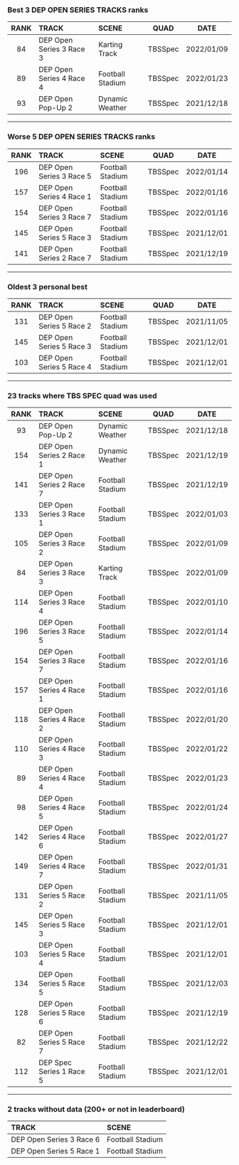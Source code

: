 ### Best 3 DEP OPEN SERIES TRACKS ranks
|RANK|TRACK|SCENE|QUAD|DATE|
|:---:|:---|:---|:---:|:---:|
|84|DEP Open Series 3 Race 3|Karting Track|TBSSpec|2022/01/09|
|89|DEP Open Series 4 Race 4|Football Stadium|TBSSpec|2022/01/23|
|93|DEP Open Pop-Up 2|Dynamic Weather|TBSSpec|2021/12/18|
---
### Worse 5 DEP OPEN SERIES TRACKS ranks
|RANK|TRACK|SCENE|QUAD|DATE|
|:---:|:---|:---|:---:|:---:|
|196|DEP Open Series 3 Race 5|Football Stadium|TBSSpec|2022/01/14|
|157|DEP Open Series 4 Race 1|Football Stadium|TBSSpec|2022/01/16|
|154|DEP Open Series 3 Race 7|Football Stadium|TBSSpec|2022/01/16|
|145|DEP Open Series 5 Race 3|Football Stadium|TBSSpec|2021/12/01|
|141|DEP Open Series 2 Race 7|Football Stadium|TBSSpec|2021/12/19|
---
### Oldest 3 personal best
|RANK|TRACK|SCENE|QUAD|DATE|
|:---:|:---|:---|:---:|:---:|
|131|DEP Open Series 5 Race 2|Football Stadium|TBSSpec|2021/11/05|
|145|DEP Open Series 5 Race 3|Football Stadium|TBSSpec|2021/12/01|
|103|DEP Open Series 5 Race 4|Football Stadium|TBSSpec|2021/12/01|
---
### 23 tracks where TBS SPEC quad was used
|RANK|TRACK|SCENE|QUAD|DATE|
|:---:|:---|:---|:---:|:---:|
|93|DEP Open Pop-Up 2|Dynamic Weather|TBSSpec|2021/12/18|
|154|DEP Open Series 2 Race 1|Dynamic Weather|TBSSpec|2021/12/19|
|141|DEP Open Series 2 Race 7|Football Stadium|TBSSpec|2021/12/19|
|133|DEP Open Series 3 Race 1|Football Stadium|TBSSpec|2022/01/03|
|105|DEP Open Series 3 Race 2|Football Stadium|TBSSpec|2022/01/09|
|84|DEP Open Series 3 Race 3|Karting Track|TBSSpec|2022/01/09|
|114|DEP Open Series 3 Race 4|Football Stadium|TBSSpec|2022/01/10|
|196|DEP Open Series 3 Race 5|Football Stadium|TBSSpec|2022/01/14|
|154|DEP Open Series 3 Race 7|Football Stadium|TBSSpec|2022/01/16|
|157|DEP Open Series 4 Race 1|Football Stadium|TBSSpec|2022/01/16|
|118|DEP Open Series 4 Race 2|Football Stadium|TBSSpec|2022/01/20|
|110|DEP Open Series 4 Race 3|Football Stadium|TBSSpec|2022/01/22|
|89|DEP Open Series 4 Race 4|Football Stadium|TBSSpec|2022/01/23|
|98|DEP Open Series 4 Race 5|Football Stadium|TBSSpec|2022/01/24|
|142|DEP Open Series 4 Race 6|Football Stadium|TBSSpec|2022/01/27|
|149|DEP Open Series 4 Race 7|Football Stadium|TBSSpec|2022/01/31|
|131|DEP Open Series 5 Race 2|Football Stadium|TBSSpec|2021/11/05|
|145|DEP Open Series 5 Race 3|Football Stadium|TBSSpec|2021/12/01|
|103|DEP Open Series 5 Race 4|Football Stadium|TBSSpec|2021/12/01|
|134|DEP Open Series 5 Race 5|Football Stadium|TBSSpec|2021/12/03|
|128|DEP Open Series 5 Race 6|Football Stadium|TBSSpec|2021/12/19|
|82|DEP Open Series 5 Race 7|Football Stadium|TBSSpec|2021/12/22|
|112|DEP Spec Series 1 Race 5|Football Stadium|TBSSpec|2021/12/01|
---
### 2 tracks without data (200+ or not in leaderboard)
|TRACK|SCENE|
|:---|:---|
|DEP Open Series 3 Race 6|Football Stadium|
|DEP Open Series 5 Race 1|Football Stadium|
